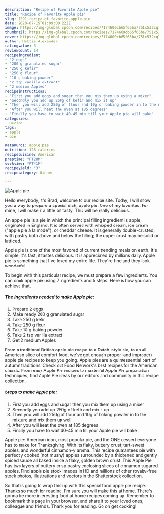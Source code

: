 ```yaml
---
description: "Recipe of Favorite Apple pie"
title: "Recipe of Favorite Apple pie"
slug: 1291-recipe-of-favorite-apple-pie
date: 2020-07-19T01:09:00.222Z
image: https://img-global.cpcdn.com/recipes/7174600cb65f65ba/751x532cq70/apple-pie-recipe-main-photo.jpg
thumbnail: https://img-global.cpcdn.com/recipes/7174600cb65f65ba/751x532cq70/apple-pie-recipe-main-photo.jpg
cover: https://img-global.cpcdn.com/recipes/7174600cb65f65ba/751x532cq70/apple-pie-recipe-main-photo.jpg
author: Hettie Alexander
ratingvalue: 3
reviewcount: 14
recipeingredient:
- "2 eggs"
- "200 g granulated sugar"
- "250 g kefir"
- "250 g flour"
- "10 g baking powder"
- "2 tsp vanilla extract"
- "2 medium Apples"
recipeinstructions:
- "First you add eggs and sugar then you mix them up using a mixer"
- "Secondly you add up 250g of kefir and mix it up"
- "Then you will add 250g of flour and 10g of baking powder in to the mixture and mix them up well"
- "After you will heat the oven at 185 degrees"
- "Finally you have to wait 40-45 min till your Apple pie will bake"
categories:
- Recipe
tags:
- apple
- pie

katakunci: apple pie 
nutrition: 126 calories
recipecuisine: American
preptime: "PT28M"
cooktime: "PT41M"
recipeyield: "3"
recipecategory: Dinner

---
```



![Apple pie](https://img-global.cpcdn.com/recipes/7174600cb65f65ba/751x532cq70/apple-pie-recipe-main-photo.jpg)

Hello everybody, it's Brad, welcome to our recipe site. Today, I will show you a way to prepare a special dish, apple pie. One of my favorites. For mine, I will make it a little bit tasty. This will be really delicious.

An apple pie is a pie in which the principal filling ingredient is apple, originated in England. It is often served with whipped cream, ice cream (&#34;apple pie à la mode&#34;), or cheddar cheese. It is generally double-crusted, with pastry both above and below the filling; the upper crust may be solid or latticed.

Apple pie is one of the most favored of current trending meals on earth. It's simple, it's fast, it tastes delicious. It is appreciated by millions daily. Apple pie is something that I've loved my entire life. They're fine and they look wonderful.


To begin with this particular recipe, we must prepare a few ingredients. You can cook apple pie using 7 ingredients and 5 steps. Here is how you can achieve that.

<!--inarticleads1-->

##### The ingredients needed to make Apple pie:

1. Prepare 2 eggs
1. Make ready 200 g granulated sugar
1. Take 250 g kefir
1. Take 250 g flour
1. Take 10 g baking powder
1. Take 2 tsp vanilla extract
1. Get 2 medium Apples


From a traditional British apple pie recipe to a Dutch-style pie, to an all-American slice of comfort food, we&#39;ve got enough proper (and improper) apple pie recipes to keep you going. Apple pies are a quintessential part of autumn traditions. Check out Food Network&#39;s best recipes for the American classic. From easy Apple Pie recipes to masterful Apple Pie preparation techniques, find Apple Pie ideas by our editors and community in this recipe collection. 

<!--inarticleads2-->

##### Steps to make Apple pie:

1. First you add eggs and sugar then you mix them up using a mixer
1. Secondly you add up 250g of kefir and mix it up
1. Then you will add 250g of flour and 10g of baking powder in to the mixture and mix them up well
1. After you will heat the oven at 185 degrees
1. Finally you have to wait 40-45 min till your Apple pie will bake


Apple pie: American icon, most popular pie, and the ONE dessert everyone has to make for Thanksgiving. With its flaky, buttery crust; tart-sweet apples, and wonderful cinnamon-y aroma. This recipe guarantees pie with perfectly cooked (not mushy) apples surrounded by a thickened and gently spiced sauce all baked inside a flaky, golden brown crust. This Apple Pie has two layers of buttery crisp pastry enclosing slices of cinnamon sugared apples. Find apple pie stock images in HD and millions of other royalty-free stock photos, illustrations and vectors in the Shutterstock collection. 

So that is going to wrap this up with this special food apple pie recipe. Thanks so much for reading. I'm sure you will make this at home. There's gonna be more interesting food at home recipes coming up. Remember to bookmark this page in your browser, and share it to your loved ones, colleague and friends. Thank you for reading. Go on get cooking!
